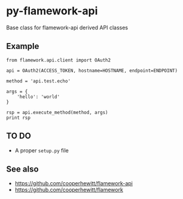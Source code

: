 # py-flamework-api

Base class for flamework-api derived API classes

## Example

	from flamework.api.client import OAuth2

	api = OAuth2(ACCESS_TOKEN, hostname=HOSTNAME, endpoint=ENDPOINT)

	method = 'api.test.echo'

	args = {
		'hello': 'world'
	}

	rsp = api.execute_method(method, args)
	print rsp

## TO DO

* A proper `setup.py` file

## See also

* https://github.com/cooperhewitt/flamework-api
* https://github.com/cooperhewitt/flamework